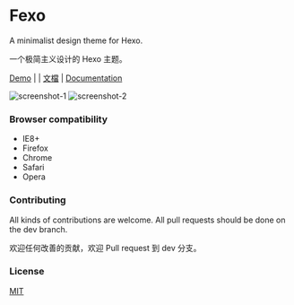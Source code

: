 # Fexo

A minimalist design theme for Hexo.

一个极简主义设计的 Hexo 主题。

[Demo](http://forsigner.com/) | <a href="http://forsigner.com/2016/03/10/fexo-doc-zh-cn/" target="_blank"></a> | [文檔](doc/zh-tw.md) | [Documentation](doc/en.md)

![screenshot-1](https://raw.githubusercontent.com/forsigner/forsigner.github.io/master/images/screenshot-1.png)
![screenshot-2](https://raw.githubusercontent.com/forsigner/forsigner.github.io/master/images/screenshot-2.png)


### Browser compatibility

- IE8+
- Firefox
- Chrome
- Safari
- Opera

### Contributing

All kinds of contributions are welcome.
All pull requests should be done on the dev branch.

欢迎任何改善的贡献，欢迎 Pull request 到 dev 分支。

### License

  [MIT](LICENSE)
